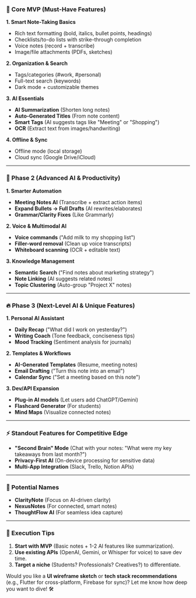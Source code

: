 ### **📌 Core MVP (Must-Have Features)**  
**1. Smart Note-Taking Basics**  
- Rich text formatting (bold, italics, bullet points, headings)  
- Checklists/to-do lists with strike-through completion  
- Voice notes (record + transcribe)  
- Image/file attachments (PDFs, sketches)  

**2. Organization & Search**  
- Tags/categories (#work, #personal)  
- Full-text search (keywords)  
- Dark mode + customizable themes  

**3. AI Essentials**  
- **AI Summarization** (Shorten long notes)  
- **Auto-Generated Titles** (From note content)  
- **Smart Tags** (AI suggests tags like "Meeting" or "Shopping")  
- **OCR** (Extract text from images/handwriting)  

**4. Offline & Sync**  
- Offline mode (local storage)  
- Cloud sync (Google Drive/iCloud)  

---


### **🚀 Phase 2 (Advanced AI & Productivity)**  
**1. Smarter Automation**  
- **Meeting Notes AI** (Transcribe + extract action items)  
- **Expand Bullets → Full Drafts** (AI rewrites/elaborates)  
- **Grammar/Clarity Fixes** (Like Grammarly)  

**2. Voice & Multimodal AI**  
- **Voice commands** ("Add milk to my shopping list")  
- **Filler-word removal** (Clean up voice transcripts)  
- **Whiteboard scanning** (OCR + editable text)  

**3. Knowledge Management**  
- **Semantic Search** ("Find notes about marketing strategy")  
- **Note Linking** (AI suggests related notes)  
- **Topic Clustering** (Auto-group "Project X" notes)  

---

### **🔥 Phase 3 (Next-Level AI & Unique Features)**  
**1. Personal AI Assistant**  
- **Daily Recap** ("What did I work on yesterday?")  
- **Writing Coach** (Tone feedback, conciseness tips)  
- **Mood Tracking** (Sentiment analysis for journals)  

**2. Templates & Workflows**  
- **AI-Generated Templates** (Resume, meeting notes)  
- **Email Drafting** ("Turn this note into an email")  
- **Calendar Sync** ("Set a meeting based on this note")  

**3. Dev/API Expansion**  
- **Plug-in AI models** (Let users add ChatGPT/Gemini)  
- **Flashcard Generator** (For students)  
- **Mind Maps** (Visualize connected notes)  

---

### **⚡ Standout Features for Competitive Edge**  
- **"Second Brain" Mode** (Chat with your notes: "What were my key takeaways from last month?")  
- **Privacy-First AI** (On-device processing for sensitive data)  
- **Multi-App Integration** (Slack, Trello, Notion APIs)  

---

### **🎯 Potential Names**  
- **ClarityNote** (Focus on AI-driven clarity)  
- **NexusNotes** (For connected, smart notes)  
- **ThoughtFlow AI** (For seamless idea capture)  

---

### **📌 Execution Tips**  
1. **Start with MVP** (Basic notes + 1-2 AI features like summarization).  
2. **Use existing APIs** (OpenAI, Gemini, or Whisper for voice) to save dev time.  
3. **Target a niche** (Students? Professionals? Creatives?) to differentiate.  

Would you like a **UI wireframe sketch** or **tech stack recommendations** (e.g., Flutter for cross-platform, Firebase for sync)? Let me know how deep you want to dive! 🛠️
